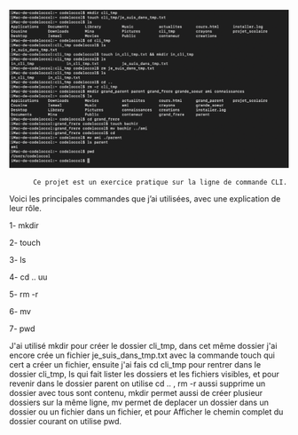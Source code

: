 ![tety](../assets/Capture%201.png)

          Ce projet est un exercice pratique sur la ligne de commande CLI.
Voici les principales commandes que j’ai utilisées, avec une explication de leur rôle.

1- mkdir

2- touch

3- ls

4- cd .. uu

5- rm -r

6- mv  

7- pwd

J'ai utilisé mkdir pour créer le dossier cli_tmp, dans cet même dossier j'ai encore crée un fichier  je_suis_dans_tmp.txt avec la commande touch qui cert a créer un fichier, 
ensuite j'ai fais cd cli_tmp pour rentrer dans le dossier cli_tmp, ls qui fait lister les dossiers et les fichiers visibles, et pour revenir dans le dossier parent on utilise cd .. , rm -r aussi supprime un dossier avec tous sont contenu, mkdir permet aussi de créer plusieur dossiers sur la même ligne, mv permet de deplacer un dossier dans un dossier ou un fichier dans un fichier, et pour Afficher le chemin complet du dossier courant on utilise pwd.